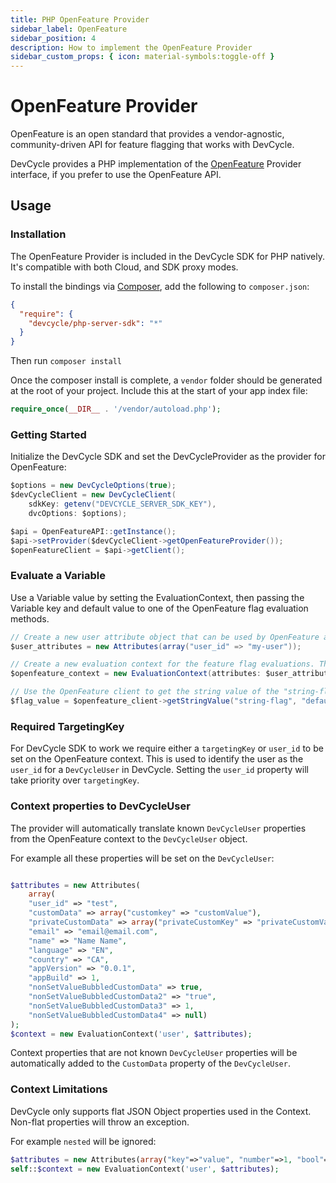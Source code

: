 ```yaml
---
title: PHP OpenFeature Provider
sidebar_label: OpenFeature
sidebar_position: 4
description: How to implement the OpenFeature Provider
sidebar_custom_props: { icon: material-symbols:toggle-off }
---
```


# OpenFeature Provider

OpenFeature is an open standard that provides a vendor-agnostic, community-driven API for feature flagging that works
with DevCycle.

DevCycle provides a PHP implementation of the [OpenFeature](https://openfeature.dev/) Provider interface, if you prefer
to use the OpenFeature API.

## Usage

### Installation

The OpenFeature Provider is included in the DevCycle SDK for PHP natively. It's compatible with both Cloud, and SDK
proxy modes.

[//]: # 'wizard-install-start'

To install the bindings via [Composer](https://getcomposer.org/), add the following to `composer.json`:

```json
{
  "require": {
    "devcycle/php-server-sdk": "*"
  }
}
```

Then run `composer install`

Once the composer install is complete, a `vendor` folder should be generated at the root of your project. Include this at the start of your app index file:

```php
require_once(__DIR__ . '/vendor/autoload.php');
```
[//]: # 'wizard-install-end'


### Getting Started
[//]: # 'wizard-initialize-start'

Initialize the DevCycle SDK and set the DevCycleProvider as the provider for OpenFeature:

```csharp
$options = new DevCycleOptions(true);
$devCycleClient = new DevCycleClient(
    sdkKey: getenv("DEVCYCLE_SERVER_SDK_KEY"),
    dvcOptions: $options);

$api = OpenFeatureAPI::getInstance();
$api->setProvider($devCycleClient->getOpenFeatureProvider());
$openFeatureClient = $api->getClient();
```
[//]: # 'wizard-initialize-end'

### Evaluate a Variable
[//]: # 'wizard-evaluate-start'

Use a Variable value by setting the EvaluationContext, then passing the Variable key and default value to one of the OpenFeature flag evaluation methods.

```csharp
// Create a new user attribute object that can be used by OpenFeature as part of the flag evaluation process.
$user_attributes = new Attributes(array("user_id" => "my-user"));

// Create a new evaluation context for the feature flag evaluations. This context is used to provide user or environment details for flag evaluations in OpenFeature.
$openfeature_context = new EvaluationContext(attributes: $user_attributes);

// Use the OpenFeature client to get the string value of the "string-flag" feature flag.
$flag_value = $openfeature_client->getStringValue("string-flag", "default", $openfeature_context);

```
[//]: # 'wizard-evaluate-end'


### Required TargetingKey

For DevCycle SDK to work we require either a `targetingKey` or `user_id` to be set on the OpenFeature context.
This is used to identify the user as the `user_id` for a `DevCycleUser` in DevCycle. Setting the `user_id` property
will take priority over `targetingKey`.

### Context properties to DevCycleUser

The provider will automatically translate known `DevCycleUser` properties from the OpenFeature context to
the `DevCycleUser` object.

For example all these properties will be set on the `DevCycleUser`:

```php

$attributes = new Attributes(
    array(
    "user_id" => "test",
    "customData" => array("customkey" => "customValue"),
    "privateCustomData" => array("privateCustomKey" => "privateCustomValue"),
    "email" => "email@email.com",
    "name" => "Name Name",
    "language" => "EN",
    "country" => "CA",
    "appVersion" => "0.0.1",
    "appBuild" => 1,
    "nonSetValueBubbledCustomData" => true,
    "nonSetValueBubbledCustomData2" => "true",
    "nonSetValueBubbledCustomData3" => 1,
    "nonSetValueBubbledCustomData4" => null)
);
$context = new EvaluationContext('user', $attributes);

```

Context properties that are not known `DevCycleUser` properties will be automatically
added to the `CustomData` property of the `DevCycleUser`.

### Context Limitations

DevCycle only supports flat JSON Object properties used in the Context. Non-flat properties will throw an exception.

For example `nested` will be ignored:

```php
$attributes = new Attributes(array("key"=>"value", "number"=>1, "bool"=>true, "nested"=>array("key"=>"value")));
self::$context = new EvaluationContext('user', $attributes);
```
